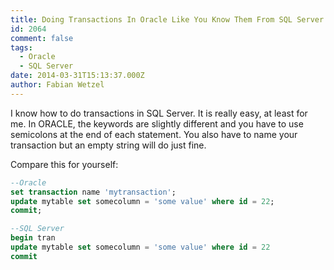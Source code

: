 ```yaml
---
title: Doing Transactions In Oracle Like You Know Them From SQL Server
id: 2064
comment: false
tags:
  - Oracle
  - SQL Server
date: 2014-03-31T15:13:37.000Z
author: Fabian Wetzel
---
```


I know how to do transactions in SQL Server. It is really easy, at least for me. In ORACLE, the keywords are slightly different and you have to use semicolons at the end of each statement. You also have to name your transaction but an empty string will do just fine.

Compare this for yourself:

```sql
--Oracle
set transaction name 'mytransaction';
update mytable set somecolumn = 'some value' where id = 22;
commit;
```

```sql
--SQL Server
begin tran
update mytable set somecolumn = 'some value' where id = 22
commit
```
